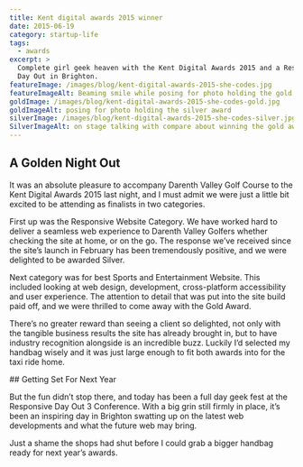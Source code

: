 ```yaml
---
title: Kent digital awards 2015 winner
date: 2015-06-19
category: startup-life
tags:
  - awards
excerpt: >
  Complete girl geek heaven with the Kent Digital Awards 2015 and a Responsive
  Day Out in Brighton.
featureImage: /images/blog/kent-digital-awards-2015-she-codes.jpg
featureImageAlt: Beaming smile while posing for photo holding the gold award
goldImage: /images/blog/kent-digital-awards-2015-she-codes-gold.jpg
goldImageAlt: posing for photo holding the silver award
silverImage: /images/blog/kent-digital-awards-2015-she-codes-silver.jpg
SilverImageAlt: on stage talking with compare about winning the gold award
---
```


## A Golden Night Out

It was an absolute pleasure to accompany Darenth Valley Golf Course to the Kent Digital Awards 2015 last night, and I must admit we were just a little bit excited to be attending as finalists in two categories.

First up was the Responsive Website Category. We have worked hard to deliver a seamless web experience to Darenth Valley Golfers whether checking the site at home, or on the go. The response we’ve received since the site’s launch in February has been tremendously positive, and we were delighted to be awarded Silver.

Next category was for best Sports and Entertainment Website. This included looking at web design, development, cross-platform accessibility and user experience. The attention to detail that was put into the site build paid off, and we were thrilled to come away with the Gold Award.

There’s no greater reward than seeing a client so delighted, not only with the tangible business results the site has already brought in, but to have industry recognition alongside is an incredible buzz. Luckily I’d selected my handbag wisely and it was just large enough to fit both awards into for the taxi ride home.

## Getting Set For Next Year

But the fun didn’t stop there, and today has been a full day geek fest at the Responsive Day Out 3 Conference. With a big grin still firmly in place, it’s been an inspiring day in Brighton swatting up on the latest web developments and what the future web may bring.

Just a shame the shops had shut before I could grab a bigger handbag ready for next year’s awards.

